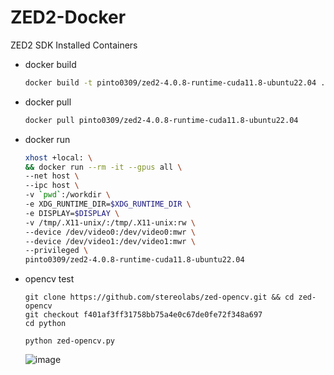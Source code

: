 # ZED2-Docker
ZED2 SDK Installed Containers

- docker build
    ```bash
    docker build -t pinto0309/zed2-4.0.8-runtime-cuda11.8-ubuntu22.04 .
    ```

- docker pull
    ```bash
    docker pull pinto0309/zed2-4.0.8-runtime-cuda11.8-ubuntu22.04
    ```

- docker run
    ```bash
    xhost +local: \
    && docker run --rm -it --gpus all \
    --net host \
    --ipc host \
    -v `pwd`:/workdir \
    -e XDG_RUNTIME_DIR=$XDG_RUNTIME_DIR \
    -e DISPLAY=$DISPLAY \
    -v /tmp/.X11-unix/:/tmp/.X11-unix:rw \
    --device /dev/video0:/dev/video0:mwr \
    --device /dev/video1:/dev/video1:mwr \
    --privileged \
    pinto0309/zed2-4.0.8-runtime-cuda11.8-ubuntu22.04
    ```

- opencv test

    ```
    git clone https://github.com/stereolabs/zed-opencv.git && cd zed-opencv
    git checkout f401af3ff31758bb75a4e0c67de0fe72f348a697
    cd python

    python zed-opencv.py
    ```
    ![image](https://github.com/PINTO0309/ZED2-Docker/assets/33194443/5d1cff6a-f0a1-48c7-943d-786bf3a76733)
